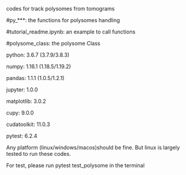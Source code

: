codes for track polysomes from tomograms

#py_***: the functions for polysomes handling

#tutorial_readme.ipynb: an example to call functions

#polysome_class: the polysome Class

python: 3.6.7 (3.7.9/3.8.3)

numpy: 1.16.1 (1.18.5/1.19.2)

pandas: 1.1.1 (1.0.5/1.2.1)

jupyter: 1.0.0

matplotlib: 3.0.2

cupy: 9.0.0

cudatoolkit: 11.0.3 

pytest: 6.2.4

Any platform (linux/windows/macos)should be fine. But linux is largely tested to run these codes.

For test, please run pytest test_polysome in the terminal 
